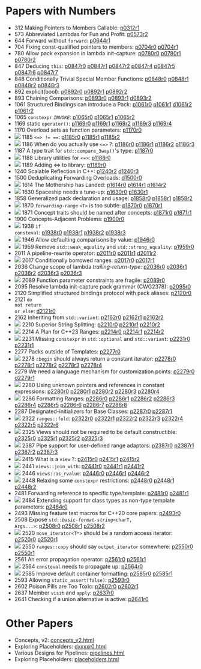 # Papers with Numbers
- 312 Making Pointers to Members Callable: [p0312r1](0312_pointers_to_members/p0312r1.html)
- 573 Abbreviated Lambdas for Fun and Profit: [p0573r2](0573_abbrev_lambdas/p0573r2.html)
- 644 Forward without  <code>forward</code>: [p0644r1](0644_fwd/p0644r1.html)
- 704 Fixing const-qualified pointers to members: [p0704r0](0704_const_qual_pmfs/p0704r0.html) [p0704r1](0704_const_qual_pmfs/p0704r1.html)
- 780 Allow pack expansion in lambda init-capture: [p0780r0](0780_lambda_pack_capture/p0780r0.html) [p0780r1](0780_lambda_pack_capture/p0780r1.html) [p0780r2](0780_lambda_pack_capture/p0780r2.html)
- 847 Deducing `this`: [p0847r0](0847_deducing_this/p0847r0.html) [p0847r1](0847_deducing_this/p0847r1.html) [p0847r2](0847_deducing_this/p0847r2.html) [p0847r4](0847_deducing_this/p0847r4.html) [p0847r5](0847_deducing_this/p0847r5.html) [p0847r6](0847_deducing_this/p0847r6.html) [p0847r7](0847_deducing_this/p0847r7.html)
- 848 Conditionally Trivial Special Member Functions: [p0848r0](0848_special_members/p0848r0.html) [p0848r1](0848_special_members/p0848r1.html) [p0848r2](0848_special_members/p0848r2.html) [p0848r3](0848_special_members/p0848r3.html)
- 892 explicit(bool): [p0892r0](0892_explicit_bool/p0892r0.html) [p0892r1](0892_explicit_bool/p0892r1.html) [p0892r2](0892_explicit_bool/p0892r2.html)
- 893 Chaining Comparisons: [p0893r0](0893_chain_comparisons/p0893r0.html) [p0893r1](0893_chain_comparisons/p0893r1.html) [d0893r2](0893_chain_comparisons/d0893r2.html)
- 1061 Structured Bindings can introduce a Pack: [p1061r0](1061_sb_pack/p1061r0.html) [p1061r1](1061_sb_pack/p1061r1.html) [d1061r2](1061_sb_pack/d1061r2.html) [p1061r2](1061_sb_pack/p1061r2.html)
- 1065 <code class="sourceCode cpp"><span class="kw">constexpr</span></code>   <em><code class="sourceCode cpp">INVOKE</code></em>: [p1065r0](1065_constexpr_invoke/p1065r0.html) [p1065r1](1065_constexpr_invoke/p1065r1.html) [p1065r2](1065_constexpr_invoke/p1065r2.html)
- 1169 static  <code class="sourceCode cpp"><span class="kw">operator</span><span class="op">()</span></code>: [p1169r0](1169_static_call/p1169r0.html) [p1169r1](1169_static_call/p1169r1.html) [p1169r2](1169_static_call/p1169r2.html) [p1169r3](1169_static_call/p1169r3.html) [p1169r4](1169_static_call/p1169r4.html)
- 1170 Overload sets as function parameters: [p1170r0](1170_overload_sets/p1170r0.html)
- ![][~spaceship] 1185 <code class="language-cpp">&lt;=&gt; != ==</code>: [p1185r0](118x_spaceship/p1185r0.html) [p1185r1](118x_spaceship/p1185r1.html) [p1185r2](118x_spaceship/p1185r2.html)
- ![][~spaceship] 1186 When do you actually use  <code class="sourceCode cpp"><span class="op">&lt;=&gt;</span></code> ?: [p1186r0](118x_spaceship/p1186r0.html) [p1186r1](118x_spaceship/p1186r1.html) [p1186r2](118x_spaceship/p1186r2.html) [p1186r3](118x_spaceship/p1186r3.html)
- 1187 A type trait for <code class="language-cpp">std::compare_3way()</code>'s type: [p1187r0](118x_spaceship/p1187r0.html)
- ![][~spaceship] 1188 Library utilities for <code class="language-cpp">&lt;=&gt;</code>: [p1188r0](118x_spaceship/p1188r0.html)
- ![][~spaceship] 1189 Adding &lt;=&gt; to library: [p1189r0](118x_spaceship/p1189r0.html)
- 1240 Scalable Reflection in C++: [p1240r2](1240_scalable_reflection/p1240r2.html) [d1240r3](1240_scalable_reflection/d1240r3.html)
- 1500 Deduplicating Forwarding Overloads: [d1500r0](forward_ref/d1500r0.html)
- ![][~spaceship] 1614 The Mothership has Landed: [p1614r0](118x_spaceship/p1614r0.html) [p1614r1](118x_spaceship/p1614r1.html) [p1614r2](118x_spaceship/p1614r2.html)
- ![][~spaceship] 1630 Spaceship needs a tune-up: [p1630r0](118x_spaceship/p1630r0.html) [p1630r1](118x_spaceship/p1630r1.html)
- 1858 Generalized pack declaration and usage: [p1858r0](1858_generalized_packs/p1858r0.html) [p1858r1](1858_generalized_packs/p1858r1.html) [p1858r2](1858_generalized_packs/p1858r2.html)
- ![][~ranges] 1870 <em><code class="sourceCode cpp">forwarding<span class="op">-</span>range</code></em> <code class="sourceCode cpp"><span class="op">&lt;</span>T<span class="op">&gt;</span></code>  is too subtle: [p1870r0](1870_forwarding_range/p1870r0.html) [p1870r1](1870_forwarding_range/p1870r1.html)
- ![][~ranges] 1871 Concept traits should be named after concepts: [p1871r0](1871_enable_sized_range/p1871r0.html) [p1871r1](1871_enable_sized_range/p1871r1.html)
- 1900 Concepts-Adjacent Problems: [p1900r0](1900_concepts/p1900r0.html)
- ![][~constexpr] 1938 <code class="sourceCode cpp"><span class="cf">if</span> <span class="kw">consteval</span></code>: [p1938r0](1938_if_consteval/p1938r0.html) [p1938r1](1938_if_consteval/p1938r1.html) [p1938r2](1938_if_consteval/p1938r2.html) [p1938r3](1938_if_consteval/p1938r3.html)
- ![][~spaceship] 1946 Allow defaulting comparisons by value: [p1946r0](1946_dflt_value_comparisons/p1946r0.html)
- ![][~spaceship] 1959 Remove  <code class="sourceCode cpp">std<span class="op">::</span>weak_equality</code>  and  <code class="sourceCode cpp">std<span class="op">::</span>strong_equality</code>: [p1959r0](1959_remove_equality/p1959r0.html)
- 2011 A pipeline-rewrite operator: [p2011r0](2011_pipeline/p2011r0.html) [p2011r1](2011_pipeline/p2011r1.html) [d2011r2](2011_pipeline/d2011r2.html)
- ![][~ranges] 2017 Conditionally borrowed ranges: [p2017r0](2017_safe_range/p2017r0.html) [p2017r1](2017_safe_range/p2017r1.html)
- 2036 Change scope of lambda  <em>trailing-return-type</em>: [p2036r0](2036_lambda_scope/p2036r0.html) [p2036r1](2036_lambda_scope/p2036r1.html) [p2036r2](2036_lambda_scope/p2036r2.html) [d2036r3](2036_lambda_scope/d2036r3.html) [p2036r3](2036_lambda_scope/p2036r3.html)
- ![][~constexpr] 2089 Function parameter constraints are fragile: [p2089r0](2089_param_constraints/p2089r0.html)
- 2095 Resolve lambda init-capture pack grammar (CWG2378): [p2095r0](2095_lambda_pack_cwg/p2095r0.html)
- 2120 Simplified structured bindings protocol with pack aliases: [p2120r0](1858_generalized_packs/p2120r0.html)
- 2121 <code class="sourceCode cpp"><span class="cf">do</span> <span class="kw">not</span> <span class="cf">return</span> <span class="kw">or</span> <span class="cf">else</span></code>: [d2121r0](2121_do_not_return/d2121r0.html)
- 2162 Inheriting from  <code class="sourceCode cpp">std<span class="op">::</span>variant</code>: [p2162r0](2162_inherit_variant/p2162r0.html) [p2162r1](2162_inherit_variant/p2162r1.html) [p2162r2](2162_inherit_variant/p2162r2.html)
- ![][~ranges] 2210 Superior String Splitting: [p2210r0](2210_string_split/p2210r0.html) [p2210r1](2210_string_split/p2210r1.html) [p2210r2](2210_string_split/p2210r2.html)
- ![][~ranges] 2214 A Plan for C++23 Ranges: [p2214r0](2214_ranges_plan/p2214r0.html) [p2214r1](2214_ranges_plan/p2214r1.html) [p2214r2](2214_ranges_plan/p2214r2.html)
- ![][~constexpr] 2231 Missing  <code class="sourceCode cpp"><span class="kw">constexpr</span></code>  in  <code class="sourceCode cpp">std<span class="op">::</span>optional</code>  and  <code class="sourceCode cpp">std<span class="op">::</span>variant</code>: [p2231r0](2231_constexpr_optional_variant/p2231r0.html) [p2231r1](2231_constexpr_optional_variant/p2231r1.html)
- 2277 Packs outside of Templates: [p2277r0](2277_packs_outside_of_templates/p2277r0.html)
- ![][~ranges] 2278 <code class="sourceCode cpp">cbegin</code>  should always return a constant iterator: [p2278r0](2278_cbegin/p2278r0.html) [p2278r1](2278_cbegin/p2278r1.html) [p2278r2](2278_cbegin/p2278r2.html) [p2278r3](2278_cbegin/p2278r3.html) [p2278r4](2278_cbegin/p2278r4.html)
- 2279 We need a language mechanism for customization points: [p2279r0](2279_static_polymorphism/p2279r0.html) [d2279r1](2279_static_polymorphism/d2279r1.html)
- ![][~constexpr] 2280 Using unknown pointers and references in constant expressions: [p2280r0](2280_unknown_reference/p2280r0.html) [p2280r1](2280_unknown_reference/p2280r1.html) [p2280r2](2280_unknown_reference/p2280r2.html) [p2280r3](2280_unknown_reference/p2280r3.html) [p2280r4](2280_unknown_reference/p2280r4.html)
- ![][~ranges] 2286 Formatting Ranges: [p2286r0](2286_fmt_ranges/p2286r0.html) [p2286r1](2286_fmt_ranges/p2286r1.html) [p2286r2](2286_fmt_ranges/p2286r2.html) [p2286r3](2286_fmt_ranges/p2286r3.html) [p2286r4](2286_fmt_ranges/p2286r4.html) [p2286r5](2286_fmt_ranges/p2286r5.html) [p2286r6](2286_fmt_ranges/p2286r6.html) [p2286r7](2286_fmt_ranges/p2286r7.html) [p2286r8](2286_fmt_ranges/p2286r8.html)
- 2287 Designated-initializers for Base Classes: [p2287r0](2287_designated_base/p2287r0.html) [p2287r1](2287_designated_base/p2287r1.html)
- ![][~ranges] 2322 <code class="sourceCode cpp">ranges<span class="op">::</span>fold</code>: [p2322r0](2322_fold/p2322r0.html) [p2322r1](2322_fold/p2322r1.html) [p2322r2](2322_fold/p2322r2.html) [p2322r3](2322_fold/p2322r3.html) [p2322r4](2322_fold/p2322r4.html) [p2322r5](2322_fold/p2322r5.html) [p2322r6](2322_fold/p2322r6.html)
- ![][~ranges] 2325 Views should not be required to be default constructible: [p2325r0](2325_views_default/p2325r0.html) [p2325r1](2325_views_default/p2325r1.html) [p2325r2](2325_views_default/p2325r2.html) [p2325r3](2325_views_default/p2325r3.html)
- ![][~ranges] 2387 Pipe support for user-defined range adaptors: [p2387r0](2387_ranges_pipes/p2387r0.html) [p2387r1](2387_ranges_pipes/p2387r1.html) [p2387r2](2387_ranges_pipes/p2387r2.html) [p2387r3](2387_ranges_pipes/p2387r3.html)
- ![][~ranges] 2415 What is a  <code class="sourceCode cpp">view</code> ?: [p2415r0](2415_what_view/p2415r0.html) [p2415r1](2415_what_view/p2415r1.html) [p2415r2](2415_what_view/p2415r2.html)
- ![][~ranges] 2441 <code class="sourceCode cpp">views<span class="op">::</span>join_with</code>: [p2441r0](2441_join_with/p2441r0.html) [p2441r1](2441_join_with/p2441r1.html) [p2441r2](2441_join_with/p2441r2.html)
- ![][~ranges] 2446 <code class="sourceCode cpp">views<span class="op">::</span>as_rvalue</code>: [p2446r0](2446_move_view/p2446r0.html) [p2446r1](2446_move_view/p2446r1.html) [p2446r2](2446_move_view/p2446r2.html)
- ![][~constexpr] 2448 Relaxing some  <code class="sourceCode cpp"><span class="kw">constexpr</span></code>  restrictions: [p2448r0](2448_relax_constexpr/p2448r0.html) [p2448r1](2448_relax_constexpr/p2448r1.html) [p2448r2](2448_relax_constexpr/p2448r2.html)
- 2481 Forwarding reference to specific type/template: [p2481r0](2481_forward_ref/p2481r0.html) [p2481r1](2481_forward_ref/p2481r1.html)
- ![][~constexpr] 2484 Extending support for class types as non-type template parameters: [p2484r0](2484_extend_cnttp/p2484r0.html)
- 2493 Missing feature test macros for C++20 core papers: [p2493r0](2493_core_feature_test/p2493r0.html)
- 2508 Expose  <code class="sourceCode cpp">std<span class="op">::</span><em>basic-format-string</em><span class="op">&lt;</span>charT, Args<span class="op">...&gt;</span></code>: [p2508r0](2508_expose_format_string/p2508r0.html) [p2508r1](2508_expose_format_string/p2508r1.html) [p2508r2](2508_expose_format_string/p2508r2.html)
- ![][~ranges] 2520 <code class="sourceCode cpp">move_iterator<span class="op">&lt;</span>T<span class="op">*&gt;</span></code>  should be a random access iterator: [p2520r0](2520_move_iterator/p2520r0.html) [p2520r1](2520_move_iterator/p2520r1.html)
- ![][~ranges] 2550 <code class="sourceCode cpp">ranges<span class="op">::</span>copy</code>  should say  <code class="sourceCode cpp">output_iterator</code>  somewhere: [p2550r0](2550_algo_output_iterator/p2550r0.html) [p2550r1](2550_algo_output_iterator/p2550r1.html)
- 2561 An error propagation operator: [p2561r0](2561_operator_try/p2561r0.html) [p2561r1](2561_operator_try/p2561r1.html)
- ![][~constexpr] 2564 <code class="sourceCode cpp"><span class="kw">consteval</span></code>  needs to propagate up: [p2564r0](2564_consteval_patch/p2564r0.html)
- ![][~ranges] 2585 Improve default container formatting: [p2585r0](2585_fmt_container/p2585r0.html) [p2585r1](2585_fmt_container/p2585r1.html)
- 2593 Allowing  <code class="sourceCode cpp"><span class="kw">static_assert</span><span class="op">(</span><span class="kw">false</span><span class="op">)</span></code>: [p2593r0](2593_static_assert/p2593r0.html)
- 2602 Poison Pills are Too Toxic: [p2602r0](2602_poison_pills/p2602r0.html) [p2602r1](2602_poison_pills/p2602r1.html)
- 2637 Member  <code class="sourceCode cpp">visit</code>  and  <code class="sourceCode cpp">apply</code>: [p2637r0](2637_member_visit/p2637r0.html)
- 2641 Checking if a union alternative is active: [p2641r0](2641_active_union/p2641r0.html)

[~ranges]: https://img.shields.io/badge/-ranges-brightgreen
[~constexpr]: https://img.shields.io/badge/-constexpr-blueviolet
[~spaceship]: https://img.shields.io/badge/-%3C%3D%3E-yellow

# Other Papers
- Concepts, v2: [concepts_v2.html](concepts_v2/concepts_v2.html)
- Exploring Placeholders: [dxxxxr0.html](xxxx_placeholders/dxxxxr0.html)
- Various Designs for Pipelines: [pipelines.html](xxxx_placeholders/pipelines.html)
- Exploring Placeholders: [placeholders.html](xxxx_placeholders/placeholders.html)
